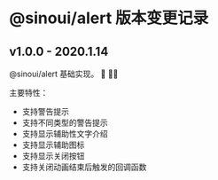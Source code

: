 # @sinoui/alert 版本变更记录

## v1.0.0 - 2020.1.14

@sinoui/alert 基础实现。 :tada: :tada::tada:

主要特性：

- 支持警告提示
- 支持不同类型的警告提示
- 支持显示辅助性文字介绍
- 支持显示辅助图标
- 支持显示关闭按钮
- 支持关闭动画结束后触发的回调函数
